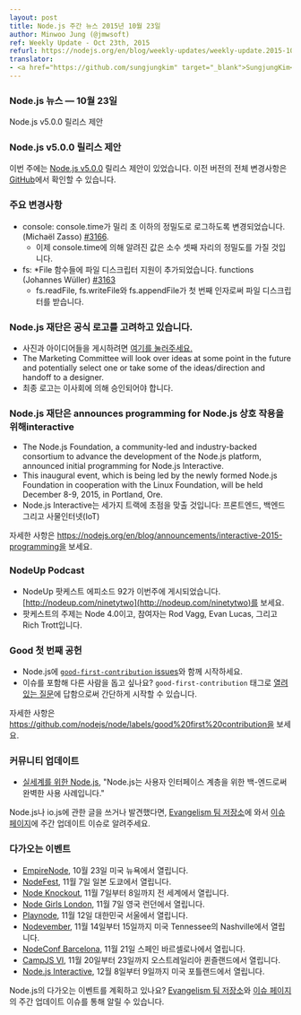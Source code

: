 ```yaml
---
layout: post
title: Node.js 주간 뉴스 2015년 10월 23일
author: Minwoo Jung (@jmwsoft)
ref: Weekly Update - Oct 23th, 2015
refurl: https://nodejs.org/en/blog/weekly-updates/weekly-update.2015-10-23/
translator:
- <a href="https://github.com/sungjungkim" target="_blank">SungjungKim</a>
---
```


<!--
### Node.js News — October 23rd
Node.js v5.0.0 release proposal
-->
### Node.js 뉴스 — 10월 23일
Node.js v5.0.0 릴리스 제안

<!--
### Node.js v5.0.0 release proposal

This week we have one release proposal: [Node.js v5.0.0](https://github.com/nodejs/node/pull/3466). Complete changelog from previous releases can be found [on GitHub](https://github.com/nodejs/node/blob/master/CHANGELOG.md).
-->
### Node.js v5.0.0 릴리스 제안

이번 주에는 [Node.js v5.0.0](https://github.com/nodejs/node/pull/3466) 릴리스 제안이 있었습니다. 이전 버전의 전체 변경사항은 [GitHub](https://github.com/nodejs/node/blob/master/CHANGELOG.md)에서 확인할 수 있습니다.

<!--
### Notable changes

* console: console.time has been changed to log with sub-millisecond accuracy (Michaël Zasso) [#3166](https://github.com/nodejs/node/pull/3166).
  - Values reported by console.time will now have 3 decimals of accuracy added.
* fs: Added file descriptor support to *File functions (Johannes Wüller) [#3163](https://github.com/nodejs/node/pull/3163)
  - fs.readFile, fs.writeFile, and fs.appendFile now also accept a file descriptor as their first argument.
-->
### 주요 변경사항

* console: console.time가 밀리 초 이하의 정밀도로 로그하도록 변경되었습니다. (Michaël Zasso) [#3166](https://github.com/nodejs/node/pull/3166).
  - 이제 console.time에 의해 알려진 값은 소수 셋째 자리의 정밀도를 가질 것입니다.
* fs: *File 함수들에 파일 디스크립터 지원이 추가되었습니다. functions (Johannes Wüller) [#3163](https://github.com/nodejs/node/pull/3163)
  - fs.readFile, fs.writeFile와 fs.appendFile가 첫 번째 인자로써 파일 디스크립터를 받습니다.

<!--
### Node.js foundation is considering an iteration on the official logo

* [Please click here](https://github.com/nodejs/evangelism/issues/179) to post images and ideas. 
* The Marketing Committee will look over ideas at some point in the future and potentially select one or take some of the ideas/direction and handoff to a designer.
* Final logo will have to be approved by the Board of Directors.
-->
### Node.js 재단은 공식 로고를 고려하고 있습니다.

* 사진과 아이디어들을 게시하려면 [여기를 눌러주세요.](https://github.com/nodejs/evangelism/issues/179)
* The Marketing Committee will look over ideas at some point in the future and potentially select one or take some of the ideas/direction and handoff to a designer.
* 최종 로고는 이사회에 의해 승인되어야 합니다.

<!--
### Node.js foundation announces programming for Node.js interactive

* The Node.js Foundation, a community-led and industry-backed consortium to advance the development of the Node.js platform, announced initial programming for Node.js Interactive. 
* This inaugural event, which is being led by the newly formed Node.js Foundation in cooperation with the Linux Foundation, will be held December 8-9, 2015, in Portland, Ore.
* Node.js Interactive will also focus on three tracks: Frontend, Backend and the Internet of Things (IoT).

See https://nodejs.org/en/blog/announcements/interactive-2015-programming for more information.
-->
### Node.js 재단은 announces programming for Node.js 상호 작용을 위해interactive

* The Node.js Foundation, a community-led and industry-backed consortium to advance the development of the Node.js platform, announced initial programming for Node.js Interactive. 
* This inaugural event, which is being led by the newly formed Node.js Foundation in cooperation with the Linux Foundation, will be held December 8-9, 2015, in Portland, Ore.
* Node.js Interactive는 세가지 트랙에 초점을 맞출 것입니다: 프론트엔드, 백엔드 그리고 사물인터넷(IoT)

자세한 사항은 https://nodejs.org/en/blog/announcements/interactive-2015-programming을 보세요.


<!--
### NodeUp Podcast

* NodeUp podcast episode 92 was published this week: [http://nodeup.com/ninetytwo](http://nodeup.com/ninetytwo). 
* The subject of the podcast is Node 4.0 and the participants are Rod Vagg, Evan Lucas, and Rich Trott.
-->
### NodeUp Podcast

* NodeUp 팟케스트 에피소드 92가 이번주에 게시되었습니다. [http://nodeup.com/ninetytwo](http://nodeup.com/ninetytwo)를 보세요.
* 팟케스트의 주제는 Node 4.0이고, 참여자는 Rod Vagg, Evan Lucas, 그리고 Rich Trott입니다.

<!--
### Good First Contribution

* Start getting involved in Node.js with [`good-first-contribution` issues](https://github.com/nodejs/node/labels/good%20first%20contribution). 
* Want to help others with issues? You can start simply, by answering [open questions](https://github.com/nodejs/node/labels/good%20first%20contribution) with `good-first-contribution` tag.

See https://github.com/nodejs/node/labels/good%20first%20contribution for more information.
-->
### Good 첫 번째 공헌

* Node.js에 [`good-first-contribution` issues](https://github.com/nodejs/node/labels/good%20first%20contribution)와 함께 시작하세요.
* 이슈를 포함해 다른 사람을 돕고 싶나요? `good-first-contribution` 태그로 [열려있는 질문](https://github.com/nodejs/node/labels/good%20first%20contribution)에 답함으로써 간단하게 시작할 수 있습니다.

자세한 사항은 https://github.com/nodejs/node/labels/good%20first%20contribution을 보세요.

<!--
### Community Updates

* [Node.js for the Real World](http://www.technology-ebay.de/the-teams/mobile-de/blog/nodejs-real-world), "Node.js as back-end for the user-interface layer is a perfect usecase"

If you have spotted or written something about Node.js, do come over to our [Evangelism team repo](https://github.com/nodejs/evangelism) and suggest it on the [Issues page](https://github.com/nodejs/evangelism/issues), specifically the Weekly Updates issue.
-->
### 커뮤니티 업데이트

* [실세계를 위한 Node.js](http://www.technology-ebay.de/the-teams/mobile-de/blog/nodejs-real-world), "Node.js는 사용자 인터페이스 계층을 위한 백-엔드로써 완벽한 사용 사례입니다."

Node.js나 io.js에 관한 글을 쓰거나 발견했다면, [Evangelism 팀 저장소](https://github.com/nodejs/evangelism)에 와서 [이슈 페이지](https://github.com/nodejs/evangelism/issues)에 주간 업데이트 이슈로 알려주세요.

<!--
### Upcoming Events

* [EmpireNode](http://2015.empirenode.org/), October 23rd at New York, US.
* [NodeFest](http://nodefest.jp/2015/), November 7th at Tokyo, Japan
* [Node Knockout](http://www.nodeknockout.com/), November 7 - 8th, Worldwide
* [Node Girls London](https://nodegirls.typeform.com/to/atW4HR), November 7th at London, UK
* [Playnode](http://playnode.io/), November 12nd at Seoul, South Korea
* [Nodevember](http://nodevember.org/?utm_source=io.js+and+Node.js+News&utm_medium=article), November 14th - 15th at Nashville, Tennessee, US.
* [NodeConf Barcelona](https://ti.to/barcelonajs/nodeconf-barcelona-2015), November 21st at Barcelona, Spain
* [CampJS VI](http://vi.campjs.com), November 20 – 23th at Queensland, Australia
* [Node.js Interactive](http://events.linuxfoundation.org/events/node-interactive), December 8-9th at Portland, US.

Have an event about Node.js coming up? You can put your events here through the [Evangelism team repo](https://github.com/nodejs/evangelism) and announce it in the [Issues page](https://github.com/nodejs/evangelism/issues), specifically the Weekly Updates issue.
-->

### 다가오는 이벤트

* [EmpireNode](http://2015.empirenode.org/), 10월 23일 미국 뉴욕에서 열립니다.
* [NodeFest](http://nodefest.jp/2015/), 11월 7일 일본 도쿄에서 열립니다.
* [Node Knockout](http://www.nodeknockout.com/), 11월 7일부터 8일까지 전 세계에서 열립니다.
* [Node Girls London](https://nodegirls.typeform.com/to/atW4HR), 11월 7일 영국 런던에서 열립니다.
* [Playnode](http://playnode.io/), 11월 12일 대한민국 서울에서 열립니다.
* [Nodevember](http://nodevember.org/?utm_source=io.js+and+Node.js+News&utm_medium=article), 11월 14일부터 15일까지 미국 Tennessee의 Nashville에서 열립니다.
* [NodeConf Barcelona](https://ti.to/barcelonajs/nodeconf-barcelona-2015), 11월 21일 스페인 바르셀로나에서 열립니다.
* [CampJS VI](http://vi.campjs.com), 11월 20일부터 23일까지 오스트레일리아 퀸즐랜드에서 열립니다.
* [Node.js Interactive](http://events.linuxfoundation.org/events/node-interactive), 12월 8일부터 9일까지 미국 포틀랜드에서 열립니다.

Node.js의 다가오는 이벤트를 계획하고 있나요? [Evangelism 팀 저장소](https://github.com/nodejs/evangelism)와 [이슈 페이지](https://github.com/nodejs/evangelism/issues)의 주간 업데이트 이슈를 통해 알릴 수 있습니다.

